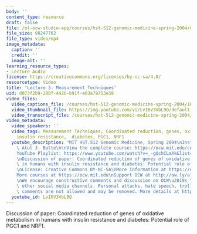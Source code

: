 ```yaml
---
body: ''
content_type: resource
draft: false
file: /ol-ocw-studio-app/courses/hst-512-genomic-medicine-spring-2004/mithst_512s04_lec03_360p_16_9.mp4
file_size: 98247762
file_type: video/mp4
image_metadata:
  caption: ''
  credit: ''
  image-alt: ''
learning_resource_types:
- Lecture Audio
license: https://creativecommons.org/licenses/by-nc-sa/4.0/
resourcetype: Video
title: 'Lecture 3: Measurement Techniques'
uid: d073f2b9-288f-4426-b91f-e83a79753e59
video_files:
  video_captions_file: /courses/hst-512-genomic-medicine-spring-2004/1H16JzlwKTle9qQ-2-_fYlHM40WmmYXfi_transcript.webvtt
  video_thumbnail_file: https://img.youtube.com/vi/LvI6V3VbL9Q/default.jpg
  video_transcript_file: /courses/hst-512-genomic-medicine-spring-2004/1H16JzlwKTle9qQ-2-_fYlHM40WmmYXfi_transcript.pdf
video_metadata:
  video_speakers: ''
  video_tags: Measurement Techniques, Coordinated reduction, genes, oxidative metabolism,
    insulin resistance,  diabetes, PGC1, NRF1
  youtube_description: "MIT HST.512 Genomic Medicine, Spring 2004\nInstructor: Dr.\
    \ Atul J. Butte\n\nView the complete course: https://ocw.mit.edu/courses/hst-512-genomic-medicine-spring-2004/\n\
    YouTube Playlist: https://www.youtube.com/watch?v=_-gQchCLmXk&list=PLUl4u3cNGP613PJMNmRjAIdBr76goU1V5\n\
    \nDiscussion of paper: Coordinated reduction of genes of oxidative metabolism\
    \ in humans with insulin resistance and diabetes: Potential role of PGC1 and NRF1.\n\
    \nLicense: Creative Commons BY-NC-SA\nMore information at https://ocw.mit.edu/terms\n\
    More courses at https://ocw.mit.edu\nSupport OCW at http://ow.ly/a1If50zVRlQ\n\
    \nWe encourage constructive comments and discussion on OCW\u2019s YouTube and\
    \ other social media channels. Personal attacks, hate speech, trolling, and inappropriate\
    \ comments are not allowed and may be removed. More details at https://ocw.mit.edu/comments."
  youtube_id: LvI6V3VbL9Q
---
```

Discussion of paper: Coordinated reduction of genes of oxidative metabolism in humans with insulin resistance and diabetes: Potential role of PGC1 and NRF1.